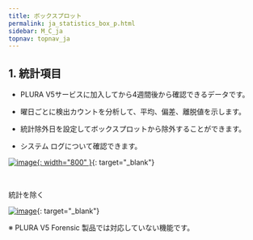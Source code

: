 ```yaml
---
title: ボックスプロット
permalink: ja_statistics_box_p.html
sidebar: M_C_ja
topnav: topnav_ja
---
```


## 1. 統計項目
- PLURA V5サービスに加入してから4週間後から確認できるデータです。

- 曜日ごとに検出カウントを分析して、平均、偏差、離脱値を示します。

- 統計除外日を設定してボックスプロットから除外することができます。

- システム ログについて確認できます。

 [![image](/docs/images/Manual/common/statistics/boxplot/ja/1.PNG){: width="800" }](/docs/images/Manual/common/statistics/boxplot/ja/1.PNG){: target="_blank"}

<br />

統計を除く

 [![image](/docs/images/Manual/common/statistics/boxplot/ja/2.PNG)](/docs/images/Manual/common/statistics/boxplot/ja/2.PNG){: target="_blank"}

※ PLURA V5 Forensic 製品では対応していない機能です。